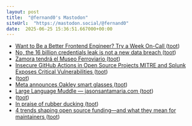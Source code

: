```yaml
---
layout: post
title:  "@fernand0's Mastodon"
siteUrl:  "https://mastodon.social/@fernand0"
date:  2025-06-25 15:36:51.667000+00:00
---
```

*  [Want to Be a Better Frontend Engineer? Try a Week On-Call ](https://denodell.com/blog/try-a-week-on-cal) ([toot](https://mastodon.social/@fernand0/114744741832789947))
*  [No, the 16 billion credentials leak is not a new data breach ](https://www.bleepingcomputer.com/news/security/no-the-16-billion-credentials-leak-is-not-a-new-data-breach) ([toot](https://mastodon.social/@fernand0/114744551718621674))
*  [Zamora tendrá el Museo Ferroviario ](https://www.laopiniondezamora.es/zamora/2025/06/20/zamora-tendra-museo-ferroviario-118891370.htm) ([toot](https://mastodon.social/@fernand0/114743800899711950))
*  [Insecure GitHub Actions in Open Source Projects MITRE and Splunk Exposes Critical Vulnerabilities   ](https://cybersecuritynews.com/insecure-github-actions-in-open-source-projects-mitre/) ([toot](https://mastodon.social/@fernand0/114743492932920495))
*  [ ](https://mastodon.social/@rb3n) ([toot](https://mastodon.social/@fernand0/114743480437559547))
*  [Meta announces Oakley smart glasses ](https://www.theverge.com/news/690133/meta-oakley-hstn-ai-glasses-price-dat) ([toot](https://mastodon.social/@fernand0/114743191672720821))
*  [Large Language Muddle — jasonsantamaria.com ](https://jasonsantamaria.com/blog/large-language-muddl) ([toot](https://mastodon.social/@fernand0/114743119063479884))
*  [ ](https://mastodon.social/@rb3n) ([toot](https://mastodon.social/@fernand0/114742330026225236))
*  [In praise of rubber ducking ](https://reprog.wordpress.com/2025/06/03/in-praise-of-rubber-ducking) ([toot](https://mastodon.social/@fernand0/114741393902830476))
*  [4 trends shaping open source funding—and what they mean for maintainers ](https://github.blog/open-source/maintainers/4-trends-shaping-open-source-funding-and-what-they-mean-for-maintainers) ([toot](https://mastodon.social/@fernand0/114739415233983956))
